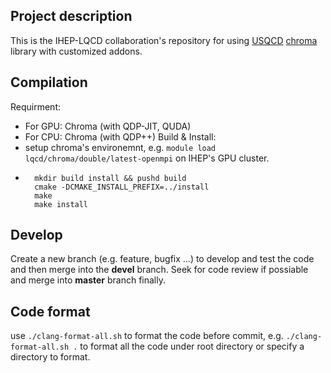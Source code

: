 ## Project description
This is the IHEP-LQCD collaboration's repository for using [USQCD](https://www.usqcd.org/) [chroma](http://jeffersonlab.github.io/chroma/) library with customized addons.

## Compilation
Requirment:
- For GPU: Chroma (with QDP-JIT, QUDA)
- For CPU: Chroma (with QDP++)
Build & Install:
- setup chroma's environemnt, e.g. `module load lqcd/chroma/double/latest-openmpi` on IHEP's GPU cluster.
- ```
	mkdir build install && pushd build 
	cmake -DCMAKE_INSTALL_PREFIX=../install
	make 
	make install
  ```

## Develop
Create a new branch (e.g. feature, bugfix ...) to develop and test the code and then merge into the **devel** branch.
Seek for code review if possiable and merge into **master** branch finally.

## Code format
use `./clang-format-all.sh` to format the code before commit, e.g. `./clang-format-all.sh .` to format all the code under root directory
or specify a directory to format.
